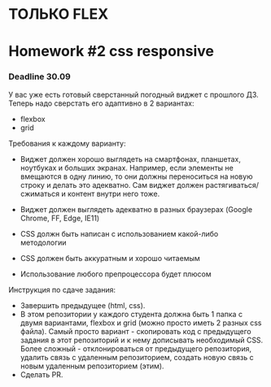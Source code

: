 # ТОЛЬКО FLEX

# Homework #2 css responsive

### Deadline 30.09

У вас уже есть готовый сверстанный погодный виджет с прошлого ДЗ. Теперь надо сверстать его адаптивно в 2 вариантах:

- flexbox
- grid

Требования к каждому варианту:

- Виджет должен хорошо выглядеть на смартфонах, планшетах, ноутбуках и больших экранах. Например, если элементы не вмещаются в одну линию, то они должны переноситься на новую строку и делать это адекватно. Сам виджет должен растягиваться/сжиматься и контент внутри него тоже.

- Виджет должен выглядеть адекватно в разных браузерах (Google Chrome, FF, Edge, IE11)

- CSS должн быть написан с использованием какой-либо методологии

- CSS должен быть аккуратным и хорошо читаемым

- Использование любого препроцессора будет плюсом

Инструкция по сдаче задания:
- Завершить предыдущее (html, css). 
- В этом репозитории у каждого студента должна быть 1 папка с двумя вариантами, flexbox и grid (можно просто иметь 2 разных css файла). 
Самый просто вариант - скопировать код с предыдущего задания в этот репозиторий и к нему дописывать необходимый CSS. 
Более сложный - отклонироваться от предыдущего репозитория, удалить связь с удаленным репозиторием, создать новую связь с новым удаленным репозиторием (этим).
- Сделать PR.

